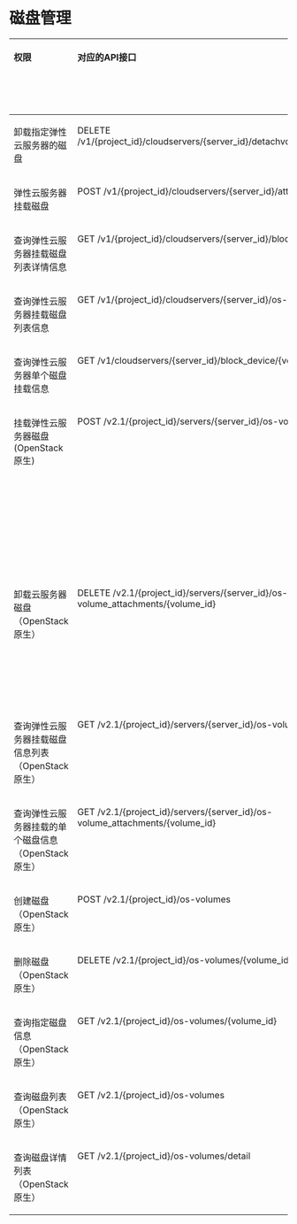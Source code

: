 # 磁盘管理<a name="ecs_06_0010"></a>

<a name="table88951955182420"></a>
<table><thead align="left"><tr id="row2670183317019"><th class="cellrowborder" valign="top" width="10.36896310368963%" id="mcps1.1.9.1.1"><p id="p1959712364512"><a name="p1959712364512"></a><a name="p1959712364512"></a>权限</p>
</th>
<th class="cellrowborder" valign="top" width="16.248375162483754%" id="mcps1.1.9.1.2"><p id="p8402164419019"><a name="p8402164419019"></a><a name="p8402164419019"></a>对应的API接口</p>
</th>
<th class="cellrowborder" valign="top" width="19.018098190180982%" id="mcps1.1.9.1.3"><p id="p2040214445018"><a name="p2040214445018"></a><a name="p2040214445018"></a>授权项（Action）</p>
</th>
<th class="cellrowborder" valign="top" width="15.458454154584542%" id="mcps1.1.9.1.4"><p id="p22519318453"><a name="p22519318453"></a><a name="p22519318453"></a>依赖的授权项</p>
</th>
<th class="cellrowborder" valign="top" width="9.62903709629037%" id="mcps1.1.9.1.5"><p id="p84029445019"><a name="p84029445019"></a><a name="p84029445019"></a>IAM项目</p>
<p id="p12578131324712"><a name="p12578131324712"></a><a name="p12578131324712"></a>(Project)</p>
</th>
<th class="cellrowborder" valign="top" width="14.808519148085193%" id="mcps1.1.9.1.6"><p id="p1999212348459"><a name="p1999212348459"></a><a name="p1999212348459"></a>企业项目</p>
<p id="p1026502118478"><a name="p1026502118478"></a><a name="p1026502118478"></a>(Enterprise Project)</p>
</th>
<th class="cellrowborder" valign="top" width="6.949305069493052%" id="mcps1.1.9.1.7"><p id="p114848113416"><a name="p114848113416"></a><a name="p114848113416"></a>实例授权</p>
</th>
<th class="cellrowborder" valign="top" width="7.519248075192481%" id="mcps1.1.9.1.8"><p id="p945341083411"><a name="p945341083411"></a><a name="p945341083411"></a>标签授权</p>
</th>
</tr>
</thead>
<tbody><tr id="row1893621632116"><td class="cellrowborder" valign="top" width="10.36896310368963%" headers="mcps1.1.9.1.1 "><p id="p46472315137"><a name="p46472315137"></a><a name="p46472315137"></a>卸载指定弹性云服务器的磁盘</p>
</td>
<td class="cellrowborder" valign="top" width="16.248375162483754%" headers="mcps1.1.9.1.2 "><p id="p865419331215"><a name="p865419331215"></a><a name="p865419331215"></a>DELETE /v1/{project_id}/cloudservers/{server_id}/detachvolume/{attachment_id}</p>
</td>
<td class="cellrowborder" valign="top" width="19.018098190180982%" headers="mcps1.1.9.1.3 "><p id="p19414139181712"><a name="p19414139181712"></a><a name="p19414139181712"></a>ecs:cloudServers:detachVolume</p>
</td>
<td class="cellrowborder" valign="top" width="15.458454154584542%" headers="mcps1.1.9.1.4 "><p id="p1653821612139"><a name="p1653821612139"></a><a name="p1653821612139"></a>-</p>
</td>
<td class="cellrowborder" valign="top" width="9.62903709629037%" headers="mcps1.1.9.1.5 "><p id="p533531191217"><a name="p533531191217"></a><a name="p533531191217"></a>√</p>
</td>
<td class="cellrowborder" valign="top" width="14.808519148085193%" headers="mcps1.1.9.1.6 "><p id="p63353120124"><a name="p63353120124"></a><a name="p63353120124"></a>√</p>
</td>
<td class="cellrowborder" valign="top" width="6.949305069493052%" headers="mcps1.1.9.1.7 "><p id="p1214858103410"><a name="p1214858103410"></a><a name="p1214858103410"></a>√</p>
</td>
<td class="cellrowborder" valign="top" width="7.519248075192481%" headers="mcps1.1.9.1.8 "><p id="p8453121073411"><a name="p8453121073411"></a><a name="p8453121073411"></a>√</p>
</td>
</tr>
<tr id="row15734520162118"><td class="cellrowborder" valign="top" width="10.36896310368963%" headers="mcps1.1.9.1.1 "><p id="p9647193101310"><a name="p9647193101310"></a><a name="p9647193101310"></a><span id="text06111723563"><a name="text06111723563"></a><a name="text06111723563"></a>弹性云服务器</span>挂载磁盘</p>
</td>
<td class="cellrowborder" valign="top" width="16.248375162483754%" headers="mcps1.1.9.1.2 "><p id="p3654133142110"><a name="p3654133142110"></a><a name="p3654133142110"></a>POST /v1/{project_id}/cloudservers/{server_id}/attachvolume</p>
</td>
<td class="cellrowborder" valign="top" width="19.018098190180982%" headers="mcps1.1.9.1.3 "><p id="p14731162881716"><a name="p14731162881716"></a><a name="p14731162881716"></a>ecs:cloudServers:attach</p>
</td>
<td class="cellrowborder" valign="top" width="15.458454154584542%" headers="mcps1.1.9.1.4 "><p id="p49761529101710"><a name="p49761529101710"></a><a name="p49761529101710"></a>evs:volumes:use</p>
</td>
<td class="cellrowborder" valign="top" width="9.62903709629037%" headers="mcps1.1.9.1.5 "><p id="p16163112051410"><a name="p16163112051410"></a><a name="p16163112051410"></a>√</p>
</td>
<td class="cellrowborder" valign="top" width="14.808519148085193%" headers="mcps1.1.9.1.6 "><p id="p14163152041419"><a name="p14163152041419"></a><a name="p14163152041419"></a>√</p>
</td>
<td class="cellrowborder" valign="top" width="6.949305069493052%" headers="mcps1.1.9.1.7 "><p id="p171481816348"><a name="p171481816348"></a><a name="p171481816348"></a>√</p>
</td>
<td class="cellrowborder" valign="top" width="7.519248075192481%" headers="mcps1.1.9.1.8 "><p id="p11453310193415"><a name="p11453310193415"></a><a name="p11453310193415"></a>√</p>
</td>
</tr>
<tr id="row19372485254"><td class="cellrowborder" valign="top" width="10.36896310368963%" headers="mcps1.1.9.1.1 "><p id="p36473361311"><a name="p36473361311"></a><a name="p36473361311"></a>查询弹性云服务器挂载磁盘列表详情信息</p>
</td>
<td class="cellrowborder" valign="top" width="16.248375162483754%" headers="mcps1.1.9.1.2 "><p id="p173726811250"><a name="p173726811250"></a><a name="p173726811250"></a>GET /v1/{project_id}/cloudservers/{server_id}/block_device</p>
</td>
<td class="cellrowborder" valign="top" width="19.018098190180982%" headers="mcps1.1.9.1.3 "><p id="p12581340194410"><a name="p12581340194410"></a><a name="p12581340194410"></a>ecs:cloudServers:listServerBlockDevices</p>
</td>
<td class="cellrowborder" valign="top" width="15.458454154584542%" headers="mcps1.1.9.1.4 "><p id="p253831614134"><a name="p253831614134"></a><a name="p253831614134"></a>-</p>
</td>
<td class="cellrowborder" valign="top" width="9.62903709629037%" headers="mcps1.1.9.1.5 "><p id="p215302171418"><a name="p215302171418"></a><a name="p215302171418"></a>√</p>
</td>
<td class="cellrowborder" valign="top" width="14.808519148085193%" headers="mcps1.1.9.1.6 "><p id="p8153132110142"><a name="p8153132110142"></a><a name="p8153132110142"></a>√</p>
</td>
<td class="cellrowborder" valign="top" width="6.949305069493052%" headers="mcps1.1.9.1.7 "><p id="p2148584340"><a name="p2148584340"></a><a name="p2148584340"></a>√</p>
</td>
<td class="cellrowborder" valign="top" width="7.519248075192481%" headers="mcps1.1.9.1.8 "><p id="p8453910133418"><a name="p8453910133418"></a><a name="p8453910133418"></a>√</p>
</td>
</tr>
<tr id="row1860721413253"><td class="cellrowborder" valign="top" width="10.36896310368963%" headers="mcps1.1.9.1.1 "><p id="p264712315138"><a name="p264712315138"></a><a name="p264712315138"></a>查询弹性云服务器挂载磁盘列表信息</p>
</td>
<td class="cellrowborder" valign="top" width="16.248375162483754%" headers="mcps1.1.9.1.2 "><p id="p196071514102517"><a name="p196071514102517"></a><a name="p196071514102517"></a>GET /v1/{project_id}/cloudservers/{server_id}/os-volume_attachments</p>
</td>
<td class="cellrowborder" valign="top" width="19.018098190180982%" headers="mcps1.1.9.1.3 "><p id="p44212112455"><a name="p44212112455"></a><a name="p44212112455"></a>ecs:cloudServers:listServerVolumeAttachments</p>
</td>
<td class="cellrowborder" valign="top" width="15.458454154584542%" headers="mcps1.1.9.1.4 "><p id="p853831612137"><a name="p853831612137"></a><a name="p853831612137"></a>-</p>
</td>
<td class="cellrowborder" valign="top" width="9.62903709629037%" headers="mcps1.1.9.1.5 "><p id="p168114222146"><a name="p168114222146"></a><a name="p168114222146"></a>√</p>
</td>
<td class="cellrowborder" valign="top" width="14.808519148085193%" headers="mcps1.1.9.1.6 "><p id="p7811922181412"><a name="p7811922181412"></a><a name="p7811922181412"></a>√</p>
</td>
<td class="cellrowborder" valign="top" width="6.949305069493052%" headers="mcps1.1.9.1.7 "><p id="p111484863419"><a name="p111484863419"></a><a name="p111484863419"></a>√</p>
</td>
<td class="cellrowborder" valign="top" width="7.519248075192481%" headers="mcps1.1.9.1.8 "><p id="p7453141020348"><a name="p7453141020348"></a><a name="p7453141020348"></a>√</p>
</td>
</tr>
<tr id="row136039493553"><td class="cellrowborder" valign="top" width="10.36896310368963%" headers="mcps1.1.9.1.1 "><p id="p19647733137"><a name="p19647733137"></a><a name="p19647733137"></a>查询<span id="text7402624265"><a name="text7402624265"></a><a name="text7402624265"></a>弹性云服务器</span>单个磁盘挂载信息</p>
</td>
<td class="cellrowborder" valign="top" width="16.248375162483754%" headers="mcps1.1.9.1.2 "><p id="ecs_02_1404_p248418710335"><a name="ecs_02_1404_p248418710335"></a><a name="ecs_02_1404_p248418710335"></a>GET /v1/cloudservers/{server_id}/block_device/{volume_id}</p>
</td>
<td class="cellrowborder" valign="top" width="19.018098190180982%" headers="mcps1.1.9.1.3 "><p id="p196472247451"><a name="p196472247451"></a><a name="p196472247451"></a>ecs:cloudServers:showServerBlockDevice</p>
</td>
<td class="cellrowborder" valign="top" width="15.458454154584542%" headers="mcps1.1.9.1.4 "><p id="p5538101610134"><a name="p5538101610134"></a><a name="p5538101610134"></a>-</p>
</td>
<td class="cellrowborder" valign="top" width="9.62903709629037%" headers="mcps1.1.9.1.5 "><p id="p317872319146"><a name="p317872319146"></a><a name="p317872319146"></a>√</p>
</td>
<td class="cellrowborder" valign="top" width="14.808519148085193%" headers="mcps1.1.9.1.6 "><p id="p1117882315143"><a name="p1117882315143"></a><a name="p1117882315143"></a>√</p>
</td>
<td class="cellrowborder" valign="top" width="6.949305069493052%" headers="mcps1.1.9.1.7 "><p id="p71483873417"><a name="p71483873417"></a><a name="p71483873417"></a>√</p>
</td>
<td class="cellrowborder" valign="top" width="7.519248075192481%" headers="mcps1.1.9.1.8 "><p id="p145361016345"><a name="p145361016345"></a><a name="p145361016345"></a>√</p>
</td>
</tr>
<tr id="row18432110194915"><td class="cellrowborder" valign="top" width="10.36896310368963%" headers="mcps1.1.9.1.1 "><p id="p206470318138"><a name="p206470318138"></a><a name="p206470318138"></a>挂载弹性云服务器磁盘(OpenStack原生)</p>
</td>
<td class="cellrowborder" valign="top" width="16.248375162483754%" headers="mcps1.1.9.1.2 "><p id="p14236125619354"><a name="p14236125619354"></a><a name="p14236125619354"></a>POST /v2.1/{project_id}/servers/{server_id}/os-volume_attachments</p>
</td>
<td class="cellrowborder" valign="top" width="19.018098190180982%" headers="mcps1.1.9.1.3 "><p id="p1299043519196"><a name="p1299043519196"></a><a name="p1299043519196"></a>ecs:serverVolumeAttachments:create</p>
</td>
<td class="cellrowborder" valign="top" width="15.458454154584542%" headers="mcps1.1.9.1.4 "><p id="p18841162455510"><a name="p18841162455510"></a><a name="p18841162455510"></a>ecs:servers:get</p>
<p id="p1354219511550"><a name="p1354219511550"></a><a name="p1354219511550"></a>ecs:flavors:get</p>
<p id="p58973374195"><a name="p58973374195"></a><a name="p58973374195"></a>ecs:serverVolumes:use</p>
<p id="p135414379191"><a name="p135414379191"></a><a name="p135414379191"></a>evs:volumes:list</p>
<p id="p1289115385198"><a name="p1289115385198"></a><a name="p1289115385198"></a>evs:volumes:get</p>
<p id="p18620139101919"><a name="p18620139101919"></a><a name="p18620139101919"></a>evs:volumes:update</p>
<p id="p10356144013199"><a name="p10356144013199"></a><a name="p10356144013199"></a>evs:volumes:attach</p>
<p id="p132091041171915"><a name="p132091041171915"></a><a name="p132091041171915"></a>evs:volumes:manage</p>
</td>
<td class="cellrowborder" valign="top" width="9.62903709629037%" headers="mcps1.1.9.1.5 "><p id="p16339125181119"><a name="p16339125181119"></a><a name="p16339125181119"></a>√</p>
</td>
<td class="cellrowborder" valign="top" width="14.808519148085193%" headers="mcps1.1.9.1.6 "><p id="p633919516113"><a name="p633919516113"></a><a name="p633919516113"></a>×</p>
</td>
<td class="cellrowborder" valign="top" width="6.949305069493052%" headers="mcps1.1.9.1.7 "><p id="p71481588344"><a name="p71481588344"></a><a name="p71481588344"></a>×</p>
</td>
<td class="cellrowborder" valign="top" width="7.519248075192481%" headers="mcps1.1.9.1.8 "><p id="p134531510193414"><a name="p134531510193414"></a><a name="p134531510193414"></a>×</p>
</td>
</tr>
<tr id="row74321703496"><td class="cellrowborder" valign="top" width="10.36896310368963%" headers="mcps1.1.9.1.1 "><p id="p146473331315"><a name="p146473331315"></a><a name="p146473331315"></a>卸载云服务器磁盘（OpenStack原生）</p>
</td>
<td class="cellrowborder" valign="top" width="16.248375162483754%" headers="mcps1.1.9.1.2 "><p id="p1297435133610"><a name="p1297435133610"></a><a name="p1297435133610"></a>DELETE /v2.1/{project_id}/servers/{server_id}/os-volume_attachments/{volume_id}</p>
</td>
<td class="cellrowborder" valign="top" width="19.018098190180982%" headers="mcps1.1.9.1.3 "><p id="p11938125012193"><a name="p11938125012193"></a><a name="p11938125012193"></a>ecs:serverVolumeAttachments:delete</p>
</td>
<td class="cellrowborder" valign="top" width="15.458454154584542%" headers="mcps1.1.9.1.4 "><p id="p13143953151911"><a name="p13143953151911"></a><a name="p13143953151911"></a>ecs:serverVolumes:use</p>
<p id="p14984953171919"><a name="p14984953171919"></a><a name="p14984953171919"></a>evs:volumes:list</p>
<p id="p136541654161918"><a name="p136541654161918"></a><a name="p136541654161918"></a>evs:volumes:get</p>
<p id="p2031445541913"><a name="p2031445541913"></a><a name="p2031445541913"></a>evs:volumes:update</p>
<p id="p523205641916"><a name="p523205641916"></a><a name="p523205641916"></a>evs:volumes:detach</p>
<p id="p1419516578191"><a name="p1419516578191"></a><a name="p1419516578191"></a>evs:volumes:manage</p>
</td>
<td class="cellrowborder" valign="top" width="9.62903709629037%" headers="mcps1.1.9.1.5 "><p id="p1298113031410"><a name="p1298113031410"></a><a name="p1298113031410"></a>√</p>
</td>
<td class="cellrowborder" valign="top" width="14.808519148085193%" headers="mcps1.1.9.1.6 "><p id="p19863015148"><a name="p19863015148"></a><a name="p19863015148"></a>×</p>
</td>
<td class="cellrowborder" valign="top" width="6.949305069493052%" headers="mcps1.1.9.1.7 "><p id="p1714816853417"><a name="p1714816853417"></a><a name="p1714816853417"></a>×</p>
</td>
<td class="cellrowborder" valign="top" width="7.519248075192481%" headers="mcps1.1.9.1.8 "><p id="p13453141043411"><a name="p13453141043411"></a><a name="p13453141043411"></a>×</p>
</td>
</tr>
<tr id="row74328064918"><td class="cellrowborder" valign="top" width="10.36896310368963%" headers="mcps1.1.9.1.1 "><p id="p14647738134"><a name="p14647738134"></a><a name="p14647738134"></a>查询弹性云服务器挂载磁盘信息列表（OpenStack原生）</p>
</td>
<td class="cellrowborder" valign="top" width="16.248375162483754%" headers="mcps1.1.9.1.2 "><p id="p260410182367"><a name="p260410182367"></a><a name="p260410182367"></a>GET /v2.1/{project_id}/servers/{server_id}/os-volume_attachments</p>
</td>
<td class="cellrowborder" valign="top" width="19.018098190180982%" headers="mcps1.1.9.1.3 "><p id="p1268258205"><a name="p1268258205"></a><a name="p1268258205"></a>ecs:serverVolumeAttachments:list</p>
</td>
<td class="cellrowborder" valign="top" width="15.458454154584542%" headers="mcps1.1.9.1.4 "><p id="p102003618205"><a name="p102003618205"></a><a name="p102003618205"></a>ecs:serverVolumes:use</p>
<p id="p2241137152020"><a name="p2241137152020"></a><a name="p2241137152020"></a>ecs:servers:get</p>
</td>
<td class="cellrowborder" valign="top" width="9.62903709629037%" headers="mcps1.1.9.1.5 "><p id="p182673119147"><a name="p182673119147"></a><a name="p182673119147"></a>√</p>
</td>
<td class="cellrowborder" valign="top" width="14.808519148085193%" headers="mcps1.1.9.1.6 "><p id="p682611315145"><a name="p682611315145"></a><a name="p682611315145"></a>×</p>
</td>
<td class="cellrowborder" valign="top" width="6.949305069493052%" headers="mcps1.1.9.1.7 "><p id="p1914813817345"><a name="p1914813817345"></a><a name="p1914813817345"></a>×</p>
</td>
<td class="cellrowborder" valign="top" width="7.519248075192481%" headers="mcps1.1.9.1.8 "><p id="p545310107341"><a name="p545310107341"></a><a name="p545310107341"></a>×</p>
</td>
</tr>
<tr id="row1434619574918"><td class="cellrowborder" valign="top" width="10.36896310368963%" headers="mcps1.1.9.1.1 "><p id="p1364733121315"><a name="p1364733121315"></a><a name="p1364733121315"></a>查询弹性云服务器挂载的单个磁盘信息（OpenStack原生）</p>
</td>
<td class="cellrowborder" valign="top" width="16.248375162483754%" headers="mcps1.1.9.1.2 "><p id="p15134624103611"><a name="p15134624103611"></a><a name="p15134624103611"></a>GET /v2.1/{project_id}/servers/{server_id}/os-volume_attachments/{volume_id}</p>
</td>
<td class="cellrowborder" valign="top" width="19.018098190180982%" headers="mcps1.1.9.1.3 "><p id="p192649146206"><a name="p192649146206"></a><a name="p192649146206"></a>ecs:serverVolumeAttachments:get</p>
</td>
<td class="cellrowborder" valign="top" width="15.458454154584542%" headers="mcps1.1.9.1.4 "><p id="p19538181619134"><a name="p19538181619134"></a><a name="p19538181619134"></a>ecs:serverVolumes:use</p>
</td>
<td class="cellrowborder" valign="top" width="9.62903709629037%" headers="mcps1.1.9.1.5 "><p id="p1739320333146"><a name="p1739320333146"></a><a name="p1739320333146"></a>√</p>
</td>
<td class="cellrowborder" valign="top" width="14.808519148085193%" headers="mcps1.1.9.1.6 "><p id="p1839310332144"><a name="p1839310332144"></a><a name="p1839310332144"></a>×</p>
</td>
<td class="cellrowborder" valign="top" width="6.949305069493052%" headers="mcps1.1.9.1.7 "><p id="p51482088344"><a name="p51482088344"></a><a name="p51482088344"></a>×</p>
</td>
<td class="cellrowborder" valign="top" width="7.519248075192481%" headers="mcps1.1.9.1.8 "><p id="p445317106343"><a name="p445317106343"></a><a name="p445317106343"></a>×</p>
</td>
</tr>
<tr id="row1976111120493"><td class="cellrowborder" valign="top" width="10.36896310368963%" headers="mcps1.1.9.1.1 "><p id="p1264718321317"><a name="p1264718321317"></a><a name="p1264718321317"></a>创建磁盘（OpenStack原生）</p>
</td>
<td class="cellrowborder" valign="top" width="16.248375162483754%" headers="mcps1.1.9.1.2 "><p id="p6189165412361"><a name="p6189165412361"></a><a name="p6189165412361"></a>POST /v2.1/{project_id}/os-volumes</p>
</td>
<td class="cellrowborder" valign="top" width="19.018098190180982%" headers="mcps1.1.9.1.3 "><p id="p1551641914204"><a name="p1551641914204"></a><a name="p1551641914204"></a>ecs:serverVolumes:use</p>
</td>
<td class="cellrowborder" valign="top" width="15.458454154584542%" headers="mcps1.1.9.1.4 "><p id="p115381816191310"><a name="p115381816191310"></a><a name="p115381816191310"></a>evs:volumes:create</p>
</td>
<td class="cellrowborder" valign="top" width="9.62903709629037%" headers="mcps1.1.9.1.5 "><p id="p1166123571417"><a name="p1166123571417"></a><a name="p1166123571417"></a>√</p>
</td>
<td class="cellrowborder" valign="top" width="14.808519148085193%" headers="mcps1.1.9.1.6 "><p id="p3166153511413"><a name="p3166153511413"></a><a name="p3166153511413"></a>×</p>
</td>
<td class="cellrowborder" valign="top" width="6.949305069493052%" headers="mcps1.1.9.1.7 "><p id="p414810823410"><a name="p414810823410"></a><a name="p414810823410"></a>×</p>
</td>
<td class="cellrowborder" valign="top" width="7.519248075192481%" headers="mcps1.1.9.1.8 "><p id="p1045331018341"><a name="p1045331018341"></a><a name="p1045331018341"></a>×</p>
</td>
</tr>
<tr id="row14762113499"><td class="cellrowborder" valign="top" width="10.36896310368963%" headers="mcps1.1.9.1.1 "><p id="p764713181313"><a name="p764713181313"></a><a name="p764713181313"></a>删除磁盘（OpenStack原生）</p>
</td>
<td class="cellrowborder" valign="top" width="16.248375162483754%" headers="mcps1.1.9.1.2 "><p id="p20452165923617"><a name="p20452165923617"></a><a name="p20452165923617"></a>DELETE /v2.1/{project_id}/os-volumes/{volume_id}</p>
</td>
<td class="cellrowborder" valign="top" width="19.018098190180982%" headers="mcps1.1.9.1.3 "><p id="p366219489208"><a name="p366219489208"></a><a name="p366219489208"></a>ecs:serverVolumes:use</p>
</td>
<td class="cellrowborder" valign="top" width="15.458454154584542%" headers="mcps1.1.9.1.4 "><p id="p035864616203"><a name="p035864616203"></a><a name="p035864616203"></a>evs:volumes:get</p>
<p id="p7446747192011"><a name="p7446747192011"></a><a name="p7446747192011"></a>evs:volumes:delete</p>
</td>
<td class="cellrowborder" valign="top" width="9.62903709629037%" headers="mcps1.1.9.1.5 "><p id="p753912365142"><a name="p753912365142"></a><a name="p753912365142"></a>√</p>
</td>
<td class="cellrowborder" valign="top" width="14.808519148085193%" headers="mcps1.1.9.1.6 "><p id="p18539103681419"><a name="p18539103681419"></a><a name="p18539103681419"></a>×</p>
</td>
<td class="cellrowborder" valign="top" width="6.949305069493052%" headers="mcps1.1.9.1.7 "><p id="p11481986347"><a name="p11481986347"></a><a name="p11481986347"></a>×</p>
</td>
<td class="cellrowborder" valign="top" width="7.519248075192481%" headers="mcps1.1.9.1.8 "><p id="p154531010133414"><a name="p154531010133414"></a><a name="p154531010133414"></a>×</p>
</td>
</tr>
<tr id="row97710116497"><td class="cellrowborder" valign="top" width="10.36896310368963%" headers="mcps1.1.9.1.1 "><p id="p1364712318132"><a name="p1364712318132"></a><a name="p1364712318132"></a>查询指定磁盘信息（OpenStack原生）</p>
</td>
<td class="cellrowborder" valign="top" width="16.248375162483754%" headers="mcps1.1.9.1.2 "><p id="p179594113716"><a name="p179594113716"></a><a name="p179594113716"></a>GET /v2.1/{project_id}/os-volumes/{volume_id}</p>
</td>
<td class="cellrowborder" valign="top" width="19.018098190180982%" headers="mcps1.1.9.1.3 "><p id="p19632105372017"><a name="p19632105372017"></a><a name="p19632105372017"></a>ecs:serverVolumes:use</p>
</td>
<td class="cellrowborder" valign="top" width="15.458454154584542%" headers="mcps1.1.9.1.4 "><p id="p253816169132"><a name="p253816169132"></a><a name="p253816169132"></a>evs:volumes:get</p>
</td>
<td class="cellrowborder" valign="top" width="9.62903709629037%" headers="mcps1.1.9.1.5 "><p id="p1969023791415"><a name="p1969023791415"></a><a name="p1969023791415"></a>√</p>
</td>
<td class="cellrowborder" valign="top" width="14.808519148085193%" headers="mcps1.1.9.1.6 "><p id="p1169013731413"><a name="p1169013731413"></a><a name="p1169013731413"></a>×</p>
</td>
<td class="cellrowborder" valign="top" width="6.949305069493052%" headers="mcps1.1.9.1.7 "><p id="p2014828153414"><a name="p2014828153414"></a><a name="p2014828153414"></a>×</p>
</td>
<td class="cellrowborder" valign="top" width="7.519248075192481%" headers="mcps1.1.9.1.8 "><p id="p19453121053418"><a name="p19453121053418"></a><a name="p19453121053418"></a>×</p>
</td>
</tr>
<tr id="row37741114911"><td class="cellrowborder" valign="top" width="10.36896310368963%" headers="mcps1.1.9.1.1 "><p id="p664733161310"><a name="p664733161310"></a><a name="p664733161310"></a>查询磁盘列表（OpenStack原生）</p>
</td>
<td class="cellrowborder" valign="top" width="16.248375162483754%" headers="mcps1.1.9.1.2 "><p id="p984217813370"><a name="p984217813370"></a><a name="p984217813370"></a>GET /v2.1/{project_id}/os-volumes</p>
</td>
<td class="cellrowborder" valign="top" width="19.018098190180982%" headers="mcps1.1.9.1.3 "><p id="p1830611162111"><a name="p1830611162111"></a><a name="p1830611162111"></a>ecs:serverVolumes:use</p>
</td>
<td class="cellrowborder" valign="top" width="15.458454154584542%" headers="mcps1.1.9.1.4 "><p id="p10421359192014"><a name="p10421359192014"></a><a name="p10421359192014"></a>evs:volumes:get</p>
<p id="p378714590208"><a name="p378714590208"></a><a name="p378714590208"></a>evs:volumes:list</p>
</td>
<td class="cellrowborder" valign="top" width="9.62903709629037%" headers="mcps1.1.9.1.5 "><p id="p14203203941413"><a name="p14203203941413"></a><a name="p14203203941413"></a>√</p>
</td>
<td class="cellrowborder" valign="top" width="14.808519148085193%" headers="mcps1.1.9.1.6 "><p id="p132031939181420"><a name="p132031939181420"></a><a name="p132031939181420"></a>×</p>
</td>
<td class="cellrowborder" valign="top" width="6.949305069493052%" headers="mcps1.1.9.1.7 "><p id="p614920873410"><a name="p614920873410"></a><a name="p614920873410"></a>×</p>
</td>
<td class="cellrowborder" valign="top" width="7.519248075192481%" headers="mcps1.1.9.1.8 "><p id="p845331017346"><a name="p845331017346"></a><a name="p845331017346"></a>×</p>
</td>
</tr>
<tr id="row43471056491"><td class="cellrowborder" valign="top" width="10.36896310368963%" headers="mcps1.1.9.1.1 "><p id="p13647123121319"><a name="p13647123121319"></a><a name="p13647123121319"></a>查询磁盘详情列表（OpenStack原生）</p>
</td>
<td class="cellrowborder" valign="top" width="16.248375162483754%" headers="mcps1.1.9.1.2 "><p id="p1125381323710"><a name="p1125381323710"></a><a name="p1125381323710"></a>GET /v2.1/{project_id}/os-volumes/detail</p>
</td>
<td class="cellrowborder" valign="top" width="19.018098190180982%" headers="mcps1.1.9.1.3 "><p id="p6367889213"><a name="p6367889213"></a><a name="p6367889213"></a>ecs:serverVolumes:use</p>
</td>
<td class="cellrowborder" valign="top" width="15.458454154584542%" headers="mcps1.1.9.1.4 "><p id="p112015612116"><a name="p112015612116"></a><a name="p112015612116"></a>evs:volumes:get</p>
<p id="p6162207172119"><a name="p6162207172119"></a><a name="p6162207172119"></a>evs:volumes:list</p>
</td>
<td class="cellrowborder" valign="top" width="9.62903709629037%" headers="mcps1.1.9.1.5 "><p id="p1726916409147"><a name="p1726916409147"></a><a name="p1726916409147"></a>√</p>
</td>
<td class="cellrowborder" valign="top" width="14.808519148085193%" headers="mcps1.1.9.1.6 "><p id="p12269154011420"><a name="p12269154011420"></a><a name="p12269154011420"></a>×</p>
</td>
<td class="cellrowborder" valign="top" width="6.949305069493052%" headers="mcps1.1.9.1.7 "><p id="p2014998183420"><a name="p2014998183420"></a><a name="p2014998183420"></a>×</p>
</td>
<td class="cellrowborder" valign="top" width="7.519248075192481%" headers="mcps1.1.9.1.8 "><p id="p1845341015346"><a name="p1845341015346"></a><a name="p1845341015346"></a>×</p>
</td>
</tr>
</tbody>
</table>


